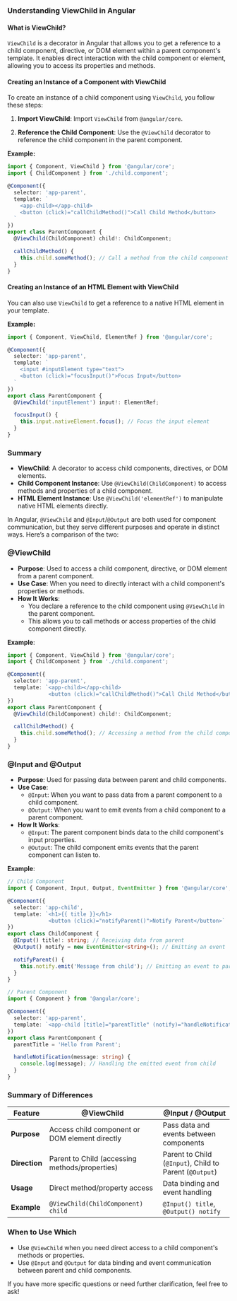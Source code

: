 ### Understanding ViewChild in Angular

#### What is ViewChild?
`ViewChild` is a decorator in Angular that allows you to get a reference to a child component, directive, or DOM element within a parent component's template. It enables direct interaction with the child component or element, allowing you to access its properties and methods.

#### Creating an Instance of a Component with ViewChild
To create an instance of a child component using `ViewChild`, you follow these steps:

1. **Import ViewChild**:
   Import `ViewChild` from `@angular/core`.

2. **Reference the Child Component**:
   Use the `@ViewChild` decorator to reference the child component in the parent component.

**Example:**
```typescript
import { Component, ViewChild } from '@angular/core';
import { ChildComponent } from './child.component';

@Component({
  selector: 'app-parent',
  template: `
    <app-child></app-child>
    <button (click)="callChildMethod()">Call Child Method</button>
  `
})
export class ParentComponent {
  @ViewChild(ChildComponent) child!: ChildComponent;

  callChildMethod() {
    this.child.someMethod(); // Call a method from the child component
  }
}
```

#### Creating an Instance of an HTML Element with ViewChild
You can also use `ViewChild` to get a reference to a native HTML element in your template.

**Example:**
```typescript
import { Component, ViewChild, ElementRef } from '@angular/core';

@Component({
  selector: 'app-parent',
  template: `
    <input #inputElement type="text">
    <button (click)="focusInput()">Focus Input</button>
  `
})
export class ParentComponent {
  @ViewChild('inputElement') input!: ElementRef;

  focusInput() {
    this.input.nativeElement.focus(); // Focus the input element
  }
}
```

### Summary
- **ViewChild**: A decorator to access child components, directives, or DOM elements.
- **Child Component Instance**: Use `@ViewChild(ChildComponent)` to access methods and properties of a child component.
- **HTML Element Instance**: Use `@ViewChild('elementRef')` to manipulate native HTML elements directly.







In Angular, `@ViewChild` and `@Input`/`@Output` are both used for component communication, but they serve different purposes and operate in distinct ways. Here’s a comparison of the two:

### @ViewChild
- **Purpose**: Used to access a child component, directive, or DOM element from a parent component.
- **Use Case**: When you need to directly interact with a child component's properties or methods.
- **How It Works**:
  - You declare a reference to the child component using `@ViewChild` in the parent component.
  - This allows you to call methods or access properties of the child component directly.

**Example**:
```typescript
import { Component, ViewChild } from '@angular/core';
import { ChildComponent } from './child.component';

@Component({
  selector: 'app-parent',
  template: `<app-child></app-child>
             <button (click)="callChildMethod()">Call Child Method</button>`
})
export class ParentComponent {
  @ViewChild(ChildComponent) child!: ChildComponent;

  callChildMethod() {
    this.child.someMethod(); // Accessing a method from the child component
  }
}
```

### @Input and @Output
- **Purpose**: Used for passing data between parent and child components.
- **Use Case**: 
  - `@Input`: When you want to pass data from a parent component to a child component.
  - `@Output`: When you want to emit events from a child component to a parent component.
- **How It Works**:
  - `@Input`: The parent component binds data to the child component's input properties.
  - `@Output`: The child component emits events that the parent component can listen to.

**Example**:
```typescript
// Child Component
import { Component, Input, Output, EventEmitter } from '@angular/core';

@Component({
  selector: 'app-child',
  template: `<h1>{{ title }}</h1>
             <button (click)="notifyParent()">Notify Parent</button>`
})
export class ChildComponent {
  @Input() title!: string; // Receiving data from parent
  @Output() notify = new EventEmitter<string>(); // Emitting an event

  notifyParent() {
    this.notify.emit('Message from child'); // Emitting an event to parent
  }
}

// Parent Component
import { Component } from '@angular/core';

@Component({
  selector: 'app-parent',
  template: `<app-child [title]="parentTitle" (notify)="handleNotification($event)"></app-child>`
})
export class ParentComponent {
  parentTitle = 'Hello from Parent';

  handleNotification(message: string) {
    console.log(message); // Handling the emitted event from child
  }
}
```

### Summary of Differences

| Feature            | @ViewChild                          | @Input / @Output                   |
|--------------------|-------------------------------------|------------------------------------|
| **Purpose**        | Access child component or DOM element directly | Pass data and events between components |
| **Direction**      | Parent to Child (accessing methods/properties) | Parent to Child (`@Input`), Child to Parent (`@Output`) |
| **Usage**          | Direct method/property access       | Data binding and event handling     |
| **Example**        | `@ViewChild(ChildComponent) child` | `@Input() title`, `@Output() notify` |

### When to Use Which
- Use `@ViewChild` when you need direct access to a child component's methods or properties.
- Use `@Input` and `@Output` for data binding and event communication between parent and child components.

If you have more specific questions or need further clarification, feel free to ask!